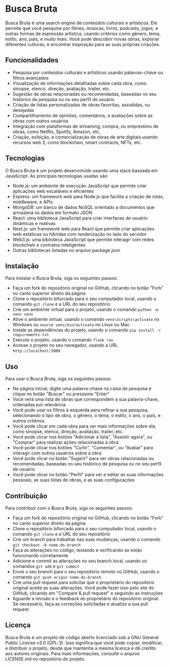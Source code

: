 # Busca Bruta

Busca Bruta é uma search engine de conteúdos culturais e artísticos. Ele permite que você pesquise por filmes, músicas, livros, podcasts, jogos, e outras formas de expressão artística, usando critérios como gênero, tema, estilo, ano, país, e muito mais. Você pode descobrir novas obras, explorar diferentes culturas, e encontrar inspiração para as suas próprias criações.

## Funcionalidades

- Pesquisa por conteúdos culturais e artísticos usando palavras-chave ou filtros avançados
- Visualização de informações detalhadas sobre cada obra, como sinopse, elenco, direção, avaliação, trailer, etc.
- Sugestão de obras relacionadas ou recomendadas, baseadas no seu histórico de pesquisa ou no seu perfil de usuário
- Criação de listas personalizadas de obras favoritas, assistidas, ou desejadas
- Compartilhamento de opiniões, comentários, e avaliações sobre as obras com outros usuários
- Integração com plataformas de streaming, compra, ou empréstimo de obras, como Netflix, Spotify, Amazon, etc.
- Criação, exibição, e comercialização de obras de arte digitais usando recursos web 3, como blockchain, smart contracts, NFTs, etc.

## Tecnologias

O Busca Bruta é um projeto desenvolvido usando uma stack baseada em JavaScript. As principais tecnologias usadas são:

- Node.js: um ambiente de execução JavaScript que permite criar aplicações web escaláveis e eficientes
- Express: um framework web para Node.js que facilita a criação de rotas, middleware, e APIs
- MongoDB: um banco de dados NoSQL orientado a documentos que armazena os dados em formato JSON
- React: uma biblioteca JavaScript para criar interfaces de usuário dinâmicas e reativas
- Next.js: um framework web para React que permite criar aplicações web estáticas ou híbridas com renderização no lado do servidor
- Web3.js: uma biblioteca JavaScript que permite interagir com redes blockchain e contratos inteligentes
- Outras bibliotecas listadas no arquivo package.json

## Instalação

Para instalar o Busca Bruta, siga os seguintes passos:

- Faça um fork do repositório original no GitHub, clicando no botão "Fork" no canto superior direito da página
- Clone o repositório bifurcado para o seu computador local, usando o comando `git clone` e a URL do seu repositório
- Crie um ambiente virtual para o projeto, usando o comando `python -m venv venv`
- Ative o ambiente virtual, usando o comando `venv\Scripts\activate` no Windows ou `source venv/bin/activate` no Linux ou Mac
- Instale as dependências do projeto, usando o comando `pip install -r requirements.txt`
- Execute o projeto, usando o comando `flask run`
- Acesse o projeto no seu navegador, usando a URL `http://localhost:5000`

## Uso

Para usar o Busca Bruta, siga os seguintes passos:

- Na página inicial, digite uma palavra-chave na caixa de pesquisa e clique no botão "Buscar" ou pressione "Enter"
- Você verá uma lista de obras que correspondem à sua palavra-chave, ordenadas por relevância
- Você pode usar os filtros à esquerda para refinar a sua pesquisa, selecionando o tipo de obra, o gênero, o tema, o estilo, o ano, o país, e outros critérios
- Você pode clicar em cada obra para ver mais informações sobre ela, como sinopse, elenco, direção, avaliação, trailer, etc.
- Você pode clicar nos botões "Adicionar à lista", "Assistir agora", ou "Comprar" para realizar ações relacionadas à obra
- Você pode clicar nos botões "Curtir", "Comentar", ou "Avaliar" para interagir com outros usuários sobre a obra
- Você pode clicar no botão "Sugerir" para ver obras relacionadas ou recomendadas, baseadas no seu histórico de pesquisa ou no seu perfil de usuário
- Você pode clicar no botão "Perfil" para ver e editar as suas informações pessoais, as suas listas de obras, e as suas configurações

## Contribuição

Para contribuir com o Busca Bruta, siga os seguintes passos:

- Faça um fork do repositório original no GitHub, clicando no botão "Fork" no canto superior direito da página
- Clone o repositório bifurcado para o seu computador local, usando o comando `git clone` e a URL do seu repositório
- Crie um branch para trabalhar nas suas mudanças, usando o comando `git checkout -b nome-do-branch`
- Faça as alterações no código, testando e verificando se estão funcionando corretamente
- Adicione e commit as alterações no seu branch local, usando os comandos `git add` e `git commit`
- Envie o seu branch para o seu repositório remoto no GitHub, usando o comando `git push origin nome-do-branch`
- Crie uma pull request para solicitar que o proprietário do repositório original aceite as suas alterações. Você pode fazer isso pelo site do GitHub, clicando em "Compare & pull request" e seguindo as instruções
- Aguarde a revisão e o feedback do proprietário do repositório original. Se necessário, faça as correções solicitadas e atualize a sua pull request

## Licença

Busca Bruta é um projeto de código aberto licenciado sob a GNU General Public License v3.0 (GPL-3). Isso significa que você pode copiar, modificar, e distribuir o projeto, desde que mantenha a mesma licença e dê crédito aos autores originais. Para mais informações, consulte o arquivo LICENSE.md no repositório do projeto.
